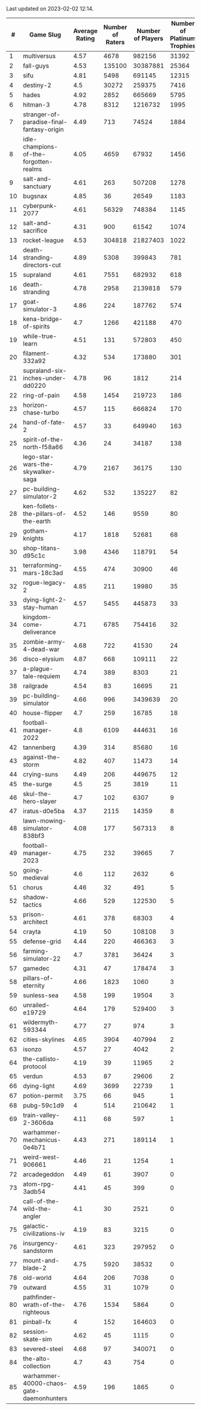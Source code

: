 Last updated on 2023-02-02 12:14.


|#|Game Slug|Average Rating|Number of Raters|Number of Players|Number of Platinum Trophies|Max Rarity (%)|
|---|---|---|---|---|---|---|
|1|multiversus|4.57|4678|982156|31392|75|
|2|fall-guys|4.53|135100|30387881|25364|2|
|3|sifu|4.81|5498|691145|12315|97|
|4|destiny-2|4.5|30272|259375|7416|94|
|5|hades|4.92|2852|665669|5795|89|
|6|hitman-3|4.78|8312|1216732|1995|47|
|7|stranger-of-paradise-final-fantasy-origin|4.49|713|74524|1884|98|
|8|idle-champions-of-the-forgotten-realms|4.05|4659|67932|1456|2|
|9|salt-and-sanctuary|4.61|263|507208|1278|83|
|10|bugsnax|4.85|36|26549|1183|97|
|11|cyberpunk-2077|4.61|56329|748384|1145|65|
|12|salt-and-sacrifice|4.31|900|61542|1074|91|
|13|rocket-league|4.53|304818|21827403|1022|78|
|14|death-stranding-directors-cut|4.89|5308|399843|781|91|
|15|supraland|4.61|7551|682932|618|99|
|16|death-stranding|4.78|2958|2139818|579|91|
|17|goat-simulator-3|4.86|224|187762|574|92|
|18|kena-bridge-of-spirits|4.7|1266|421188|470|94|
|19|while-true-learn|4.51|131|572803|450|93|
|20|filament-332a92|4.32|534|173880|301|93|
|21|supraland-six-inches-under-dd0220|4.78|96|1812|214|99|
|22|ring-of-pain|4.58|1454|219723|186|96|
|23|horizon-chase-turbo|4.57|115|666824|170|88|
|24|hand-of-fate-2|4.57|33|649940|163|72|
|25|spirit-of-the-north-f58a66|4.36|24|34187|138|65|
|26|lego-star-wars-the-skywalker-saga|4.79|2167|36175|130|97|
|27|pc-building-simulator-2|4.62|532|135227|82|75|
|28|ken-follets-the-pillars-of-the-earth|4.52|146|9559|80|44|
|29|gotham-knights|4.17|1818|52681|68|26|
|30|shop-titans-d95c1c|3.98|4346|118791|54|97|
|31|terraforming-mars-18c3ad|4.55|474|30900|46|44|
|32|rogue-legacy-2|4.85|211|19980|35|4|
|33|dying-light-2-stay-human|4.57|5455|445873|33|7|
|34|kingdom-come-deliverance|4.71|6785|754416|32|30|
|35|zombie-army-4-dead-war|4.68|722|41530|24|67|
|36|disco-elysium|4.87|668|109111|22|28|
|37|a-plague-tale-requiem|4.74|389|8303|21|92|
|38|railgrade|4.54|83|16695|21|98|
|39|pc-building-simulator|4.66|996|3439639|20|48|
|40|house-flipper|4.7|259|16785|18|94|
|41|football-manager-2022|4.8|6109|444631|16|49|
|42|tannenberg|4.39|314|85680|16|88|
|43|against-the-storm|4.82|407|11473|14|38|
|44|crying-suns|4.49|206|449675|12|66|
|45|the-surge|4.5|25|3819|11|94|
|46|skul-the-hero-slayer|4.7|102|6307|9|94|
|47|iratus-d0e5ba|4.37|2115|14359|8|85|
|48|lawn-mowing-simulator-838bf3|4.08|177|567313|8|84|
|49|football-manager-2023|4.75|232|39665|7|79|
|50|going-medieval|4.6|112|2632|6|68|
|51|chorus|4.46|32|491|5|87|
|52|shadow-tactics|4.66|529|122530|5|5|
|53|prison-architect|4.61|378|68303|4|29|
|54|crayta|4.19|50|108108|3|23|
|55|defense-grid|4.44|220|466363|3|80|
|56|farming-simulator-22|4.7|3781|36424|3|77|
|57|gamedec|4.31|47|178474|3|27|
|58|pillars-of-eternity|4.66|1823|1060|3|81|
|59|sunless-sea|4.58|199|19504|3|36|
|60|unrailed-e19729|4.64|179|529400|3|9|
|61|wildermyth-593344|4.77|27|974|3|19|
|62|cities-skylines|4.65|3904|407994|2|71|
|63|isonzo|4.57|27|4042|2|57|
|64|the-callisto-protocol|4.19|39|11965|2|6|
|65|verdun|4.53|87|29606|2|76|
|66|dying-light|4.69|3699|22739|1|95|
|67|potion-permit|3.75|66|945|1|98|
|68|pubg-59c1d9|4|514|210642|1|74|
|69|train-valley-2-3606da|4.11|68|597|1|89|
|70|warhammer-mechanicus-0e4b71|4.43|271|189114|1|25|
|71|weird-west-906661|4.46|21|1254|1|85|
|72|arcadegeddon|4.49|61|3907|0|90|
|73|atom-rpg-3adb54|4.41|45|399|0|98|
|74|call-of-the-wild-the-angler|4.1|30|2521|0|64|
|75|galactic-civilizations-iv|4.19|83|3215|0|79|
|76|insurgency-sandstorm|4.61|323|297952|0|5|
|77|mount-and-blade-2|4.75|5920|38532|0|27|
|78|old-world|4.64|206|7038|0|82|
|79|outward|4.55|31|1079|0|73|
|80|pathfinder-wrath-of-the-righteous|4.76|1534|5864|0|51|
|81|pinball-fx|4|152|164603|0|85|
|82|session-skate-sim|4.62|45|1115|0|27|
|83|severed-steel|4.68|97|340071|0|18|
|84|the-alto-collection|4.7|43|754|0|33|
|85|warhammer-40000-chaos-gate-daemonhunters|4.59|196|1865|0|6|
